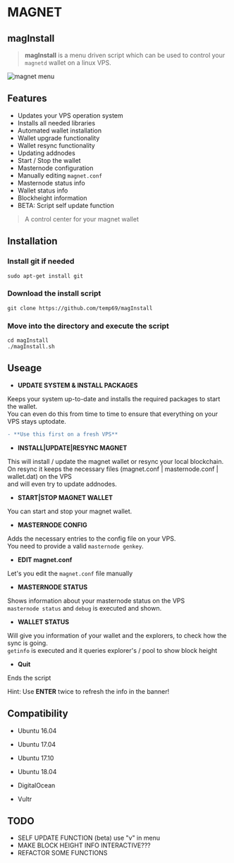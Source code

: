 # MAGNET

## magInstall

> **magInstall** is a menu driven script which can be used to control
your `magnetd` wallet on a linux VPS.

![magnet menu](https://user-images.githubusercontent.com/36497576/44571713-d884c600-a781-11e8-8fc4-428232e8d206.png)

## Features

- Updates your VPS operation system
- Installs all needed libraries
- Automated wallet installation
- Wallet upgrade functionality
- Wallet resync functionality
- Updating addnodes
- Start / Stop the wallet
- Masternode configuration
- Manually editing `magnet.conf`
- Masternode status info
- Wallet status info
- Blockheight information
- BETA: Script self update function

> A control center for your magnet wallet

## Installation

### Install git if needed
`sudo apt-get install git`

### Download the install script
`git clone https://github.com/temp69/magInstall`

### Move into the directory and execute the script
`cd magInstall`\
`./magInstall.sh`

## Useage

- **UPDATE SYSTEM & INSTALL PACKAGES**

Keeps your system up-to-date and installs the required packages to start the wallet.\
You can even do this from time to time to ensure that everything on your VPS stays uptodate.
```diff
- **Use this first on a fresh VPS**
```

- **INSTALL|UPDATE|RESYNC MAGNET**

This will install / update the magnet wallet or resync your local blockchain.\
On resync it keeps the necessary files (magnet.conf | masternode.conf | wallet.dat) on the VPS\
and will even try to update addnodes.

- **START|STOP MAGNET WALLET**

You can start and stop your magnet wallet.

- **MASTERNODE CONFIG**

Adds the necessary entries to the config file on your VPS.\
You need to provide a valid `masternode genkey`.

- **EDIT magnet.conf**

Let's you edit the `magnet.conf` file manually

- **MASTERNODE STATUS**

Shows information about your masternode status on the VPS\
`masternode status` and `debug` is executed and shown.

- **WALLET STATUS**

Will give you information of your wallet and the explorers, to check how the sync is going.\
`getinfo` is executed and it queries explorer's / pool to show block height

- **Quit**

Ends the script

Hint: Use **ENTER** twice to refresh the info in the banner!

## Compatibility

- Ubuntu 16.04
- Ubuntu 17.04
- Ubuntu 17.10
- Ubuntu 18.04

- DigitalOcean
- Vultr

## TODO

- SELF UPDATE FUNCTION (beta) use "v" in menu
- MAKE BLOCK HEIGHT INFO INTERACTIVE???
- REFACTOR SOME FUNCTIONS
